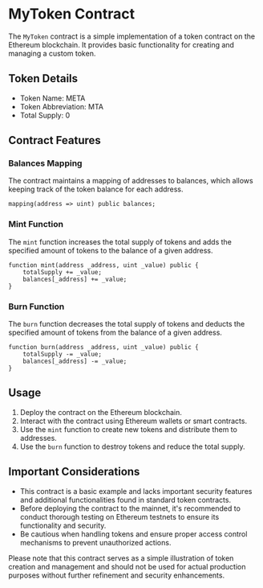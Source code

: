 # MyToken Contract

The `MyToken` contract is a simple implementation of a token contract on the Ethereum blockchain. It provides basic functionality for creating and managing a custom token.

## Token Details

- Token Name: META
- Token Abbreviation: MTA
- Total Supply: 0

## Contract Features

### Balances Mapping

The contract maintains a mapping of addresses to balances, which allows keeping track of the token balance for each address.

```solidity
mapping(address => uint) public balances;
```

### Mint Function

The `mint` function increases the total supply of tokens and adds the specified amount of tokens to the balance of a given address.

```solidity
function mint(address _address, uint _value) public {
    totalSupply += _value;
    balances[_address] += _value;
}
```

### Burn Function

The `burn` function decreases the total supply of tokens and deducts the specified amount of tokens from the balance of a given address.

```solidity
function burn(address _address, uint _value) public {
    totalSupply -= _value;
    balances[_address] -= _value;
}
```

## Usage

1. Deploy the contract on the Ethereum blockchain.
2. Interact with the contract using Ethereum wallets or smart contracts.
3. Use the `mint` function to create new tokens and distribute them to addresses.
4. Use the `burn` function to destroy tokens and reduce the total supply.

## Important Considerations

- This contract is a basic example and lacks important security features and additional functionalities found in standard token contracts.
- Before deploying the contract to the mainnet, it's recommended to conduct thorough testing on Ethereum testnets to ensure its functionality and security.
- Be cautious when handling tokens and ensure proper access control mechanisms to prevent unauthorized actions.

Please note that this contract serves as a simple illustration of token creation and management and should not be used for actual production purposes without further refinement and security enhancements.
